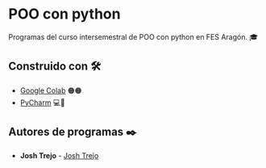 # POO con python

Programas del curso intersemestral de POO con python en FES Aragón. :mortar_board:

## Construido con 🛠️

* [Google Colab](https://colab.research.google.com/) :orange_circle::orange_circle:
* [PyCharm](https://www.jetbrains.com/es-es/pycharm/) 💻:snake:

## Autores de programas ✒️

* **Josh Trejo** - [Josh Trejo](https://github.com/jorgejoshuatt)
